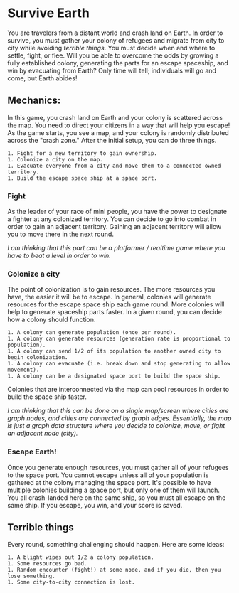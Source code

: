 # Survive Earth

You are travelers from a distant world and crash land on Earth. 
In order to survive, you must gather your colony of refugees 
and migrate from city to city while avoiding *terrible things*. 
You must decide when and where to settle, fight, or flee. 
Will you be able to overcome the odds by growing a fully established colony,
generating the parts for an escape spaceship, 
and win by evacuating from Earth?  Only time will tell;
individuals will go and come, but Earth abides!     


## Mechanics:
In this game, you crash land on Earth and your colony is scattered across the map.
You need to direct your citizens in a way that will help you escape! 
As the game starts, you see a map, and your colony is randomly distributed across the "crash zone."
After the initial setup, you can do three things.

    1. Fight for a new territory to gain ownership.
    1. Colonize a city on the map.
    1. Evacuate everyone from a city and move them to a connected owned territory.
    1. Build the escape space ship at a space port.


### Fight

As the leader of your race of mini people, you have the power to designate a fighter at any colonized territory.
You can decide to go into combat in order to gain an adjacent territory.
Gaining an adjacent territory will allow you to move there in the next round.

_I am thinking that this part can be a platformer / realtime game where you have to beat a level in order to win._


### Colonize a city

The point of colonization is to gain resources. The more resources you have, the easier it will be to escape.
In general, colonies will generate resources for the escape space ship each game round. 
More colonies will help to generate spaceship parts faster.
In a given round, you can decide how a colony should function.

    1. A colony can generate population (once per round).
    1. A colony can generate resources (generation rate is proportional to population).
    1. A colony can send 1/2 of its population to another owned city to begin colonization.
    1. A colony can evacuate (i.e. break down and stop generating to allow movement).
    1. A colony can be a designated space port to build the space ship.

Colonies that are interconnected via the map can pool resources in order to build the space ship faster.

_I am thinking that this can be done on a single map/screen where cities are graph nodes, and cities are
 connected by graph edges. Essentially, the map is just a graph data structure where you decide to colonize,
 move, or fight an adjacent node (city)._



### Escape Earth!

Once you generate enough resources, you must gather all of your refugees to the space port.
You cannot escape unless all of your population is gathered at the colony managing the space port. 
It's possible to have multiple colonies building a space port, but only one of them will launch.
You all crash-landed here on the same ship, so you must all escape on the same ship.
If you escape, you win, and your score is saved.



## Terrible things

Every round, something challenging should happen.
Here are some ideas:

    1. A blight wipes out 1/2 a colony population.
    1. Some resources go bad.
    1. Random encounter (fight!) at some node, and if you die, then you lose something.
    1. Some city-to-city connection is lost.
   



